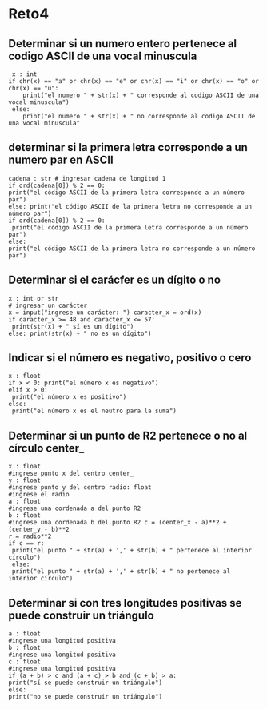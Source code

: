 # Reto4
## Determinar si un numero entero pertenece al codigo ASCII de una vocal minuscula
```
 x : int
if chr(x) == "a" or chr(x) == "e" or chr(x) == "i" or chr(x) == "o" or chr(x) == "u":
    print("el numero " + str(x) + " corresponde al codigo ASCII de una vocal minuscula")
 else:
    print("el numero " + str(x) + " no corresponde al codigo ASCII de una vocal minuscula"  
```
## determinar si la primera letra corresponde a un numero par en ASCII 
```
cadena : str # ingresar cadena de longitud 1
if ord(cadena[0]) % 2 == 0: 
print("el código ASCII de la primera letra corresponde a un número par") 
else: print("el código ASCII de la primera letra no corresponde a un número par") 
if ord(cadena[0]) % 2 == 0: 
 print("el código ASCII de la primera letra corresponde a un número par") 
else: 
print("el código ASCII de la primera letra no corresponde a un número par")
```

## Determinar si el carácfer es un dígito o no 
```
x : int or str
# ingresar un carácter 
x = input("ingrese un carácter: ") caracter_x = ord(x) 
if caracter_x >= 48 and caracter_x <= 57:
 print(str(x) + " sí es un dígito") 
else: print(str(x) + " no es un dígito")
```

## Indicar si el número es negativo, positivo o cero 
```
x : float
if x < 0: print("el número x es negativo")
elif x > 0:
 print("el número x es positivo") 
else: 
 print("el número x es el neutro para la suma")
```
## Determinar si un punto de R2 pertenece o no al círculo center_
```
x : float 
#ingrese punto x del centro center_
y : float 
#ingrese punto y del centro radio: float 
#ingrese el radio 
a : float 
#ingrese una cordenada a del punto R2
b : float 
#ingrese una cordenada b del punto R2 c = (center_x - a)**2 + (center_y - b)**2
r = radio**2
if c == r:
 print("el punto " + str(a) + ',' + str(b) + " pertenece al interior círculo")
 else:
 print("el punto " + str(a) + ',' + str(b) + " no pertenece al interior círculo")
```
## Determinar si con tres longitudes positivas se puede construir un triángulo 
```
a : float
#ingrese una longitud positiva 
b : float 
#ingrese una longitud positiva
c : float 
#ingrese una longitud positiva 
if (a + b) > c and (a + c) > b and (c + b) > a: 
print("sí se puede construir un triángulo") 
else: 
print("no se puede construir un triángulo")
```
